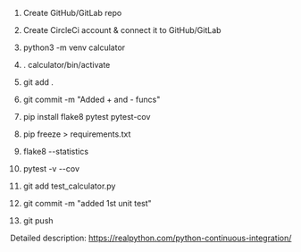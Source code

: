<!-- Simple CI workflow -->

1. Create GitHub/GitLab repo

2. Create CircleCi account & connect it to GitHub/GitLab

3. python3 -m venv calculator

4. . calculator/bin/activate

5. git add .

6. git commit -m "Added + and - funcs"

7. pip install flake8 pytest pytest-cov

8. pip freeze > requirements.txt

9. flake8 --statistics

10. pytest -v --cov

11. git add test_calculator.py

12. git commit -m "added 1st unit test"

13. git push

Detailed description:
https://realpython.com/python-continuous-integration/
